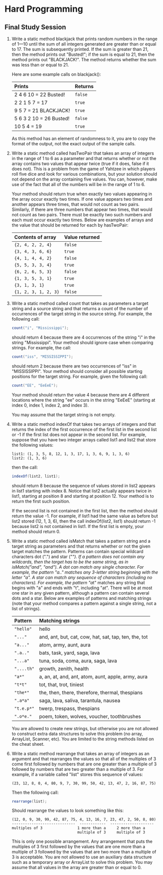 # Hard Programming
## Final Study Session

1. Write a static method blackjack that prints random numbers in the range of 1—10 until the sum of all integers generated are greater than or equal to 17. The sum is subsequently printed. If the sum is greater than 21, then the method prints out "Busted!"; if the sum is equal to 21, then the method prints out "BLACKJACK!". The method returns whether the sum was less than or equal to 21.

	Here are some example calls on blackjack():

	| Prints | Returns |
	| :--- | :--- |
	| 2 4 6 10 = 22 Busted! | `false` |
	| 2 2 1 5 7 = 17 | `true` |
	| 9 5 7 = 21 BLACKJACK! | `true` |
	| 5 6 3 2 10 = 26 Busted! | `false` |
	| 10 5 4 = 19 | `true` |

	As this method has an element of randomness to it, you are to copy the format of the output, not the exact output of the sample calls.

2. Write a static method called hasTwoPair that takes an array of integers in the range of 1 to 6 as a parameter and that returns whether or not the array contains two values that appear twice (true if it does, false if it does not). This is a problem from the game of Yahtzee in which players roll five dice and look for various combinations, but your solution should not depend on the array containing five values. You can, however, make use of the fact that all of the numbers will be in the range of 1 to 6.

	Your method should return true when exactly two values appearing in the array occur exactly two times. If one value appears two times and another appears three times, that would not count as two pairs. Similarly, if there are three numbers that appear two times, that would not count as two pairs. There must be exactly two such numbers and each must occur exactly two times. Below are examples of arrays and the value that should be returned for each by hasTwoPair:

	| Contents of array | Value returned |
	| :--- | :--- |
	| `{2, 4, 2, 2, 4}` | `false`
	| `{3, 4, 3, 6, 6}` | `true`
	| `{4, 1, 4, 4, 2}` | `false`
	| `{5, 5, 3, 3, 4}` | `true`
	| `{6, 2, 6, 5, 3}` | `false`
	| `{1, 3, 5, 3, 1}` | `true`
	| `{3, 1, 3, 1}` | `true`
	| `{1, 2, 3, 1, 2, 3}` | `false`

3. Write a static method called count that takes as parameters a target string and a source string and that returns a count of the number of occurrences of the target string in the source string. For example, the following call:

	```java
	count("i", "Mississippi");
	```

	should return 4 because there are 4 occurrences of the string "i" in the string "Mississippi". Your method should ignore case when comparing strings. For example, the call:

	```java
	count("iss", "MISSISSIPPI");
	```

	should return 2 because there are two occurrences of "iss" in "MISSISSIPPI". Your method should consider all possible starting positions for the target string. For example, given the following call:

	```java
	count("EE", "EeEeE");
	```

	Your method should return the value 4 because there are 4 different locations where the string "ee" occurs in the string "EeEeE" (starting at index 0, index 1, index 2, and index 3).

	You may assume that the target string is not empty.

4. Write a static method indexOf that takes two arrays of integers and that returns the index of the first occurrence of the first list in the second list or -1 if the first list does not appear in the second list. For example, suppose that you have two integer arrays called list1 and list2 that store the following values:

	```
	list1: (1, 3, 5, 8, 12, 1, 3, 17, 1, 3, 6, 9, 1, 3, 6)
	list2: (1, 3, 6)
	```

	then the call:

	```java
	indexOf(list2, list1);
	```

	should return 8 because the sequence of values stored in list2 appears in list1 starting with index 8. Notice that list2 actually appears twice in list1, starting at position 8 and starting at position 12. Your method is to return the first such position.

	If the second list is not contained in the first list, then the method should return the value -1. For example, if list1 had the same value as before but list2 stored (12, 1, 3, 6), then the call indexOf(list2, list1) should return -1 because list2 is not contained in list1. If the first list is empty, your method should return 0.

5. Write a static method called isMatch that takes a pattern string and a target string as parameters and that returns whether or not the given target matches the pattern. Patterns can contain special wildcard characters dot (".") and star ("*"). If a pattern does not contain any wildcards, then the target has to be the same string, as in isMatch("and", "and"). A dot can match any single character. For example, the pattern "a.." matches any 3-letter string beginning with the letter "a". A star can match any sequence of characters (including no characters). For example, the pattern "a*t" matches any string that begins with "a" and ends with "t", including "at". There will be at most one star in any given pattern, although a pattern can contain several dots and a star. Below are examples of patterns and matching strings (note that your method compares a pattern against a single string, not a list of strings).

	| Pattern | Matching strings |
	| :--- | :--- |
	| `"hello"` | hello |
	| `"..."` | and, ant, but, cat, cow, hat, sat, tap, ten, the, tot |
	| `"a..."` | atom, army, aunt, aura |
	| `".a.."` | bats, task, yard, saga, lava |
	| `"...a"` | tuna, soda, coma, aura, saga, lava |
	| `"....th"` | growth, zenith, health |
	| `"a*"` | a, an, at, and, ant, atom, aunt, apple, army, aura |
	| `"t*t"` | tot, that, trot, tiniest |
	| `"the*"` | the, then, there, therefore, thermal, thespians |
	| `".a*a"` | saga, lava, saliva, tarantula, nausea |
	| `"t.e.p*"` | twerp, trespass, thespians |
	| `".o*e."` | poem, token, wolves, voucher, toothbrushes |

	You are allowed to create new strings, but otherwise you are not allowed to construct extra data structures to solve this problem (no array, ArrayList, Scanner, etc). You are limited to the string methods listed on the cheat sheet.

6. Write a static method rearrange that takes an array of integers as an argument and that rearranges the values so that all of the multiples of 3 come first followed by numbers that are one greater than a multiple of 3 followed by numbers that are two greater than a multiple of 3. For example, if a variable called "list" stores this sequence of values:

	```
	(23, 12, 8, 0, 4, 80, 9, 7, 30, 99, 50, 42, 13, 47, 2, 16, 87, 75)
	```

	Then the following call:

	```java
	rearrange(list);
	```

	Should rearrange the values to look something like this:

	```
	(12, 0, 9, 30, 99, 42, 87, 75, 4, 13, 16, 7, 23, 47, 2, 50, 8, 80)
	-----------------------------  ------------  --------------------
	multiples of 3                1 more than a     2 more than a
	                              multiple of 3     multiple of 3
	````

	This is only one possible arrangement. Any arrangement that puts the multiples of 3 first followed by the values that are one more than a multiple of 3 followed by the values that are two more than a multiple of 3 is acceptable. You are not allowed to use an auxiliary data structure such as a temporary array or ArrayList to solve this problem. You may assume that all values in the array are greater than or equal to 0.